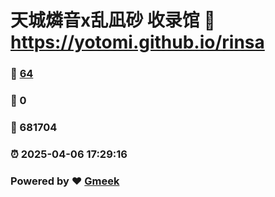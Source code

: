 # 天城燐音x乱凪砂 收录馆 :link: https://yotomi.github.io/rinsa 
### :page_facing_up: [64](https://yotomi.github.io/rinsa/tag.html) 
### :speech_balloon: 0 
### :hibiscus: 681704 
### :alarm_clock: 2025-04-06 17:29:16 
### Powered by :heart: [Gmeek](https://github.com/Meekdai/Gmeek)
